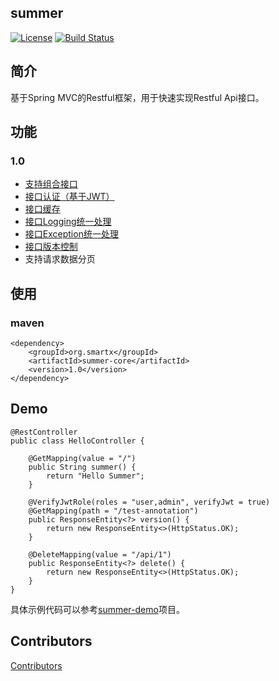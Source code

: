 ## summer
[![License](https://img.shields.io/badge/license-Apache%202-4EB1BA.svg)](https://www.apache.org/licenses/LICENSE-2.0.html)
[![Build Status](https://travis-ci.org/ismartx/summer.svg?branch=master)](https://travis-ci.org/ismartx/summer)

## 简介
基于Spring MVC的Restful框架，用于快速实现Restful Api接口。

## 功能
### 1.0
* [支持组合接口](https://github.com/ismartx/summer/wiki/%E7%BB%84%E5%90%88%E6%8E%A5%E5%8F%A3)
* [接口认证（基于JWT）](https://github.com/ismartx/summer/wiki/%E6%8E%A5%E5%8F%A3%E8%AE%A4%E8%AF%81)
* [接口缓存](https://github.com/ismartx/summer/wiki/%E6%8E%A5%E5%8F%A3%E7%BC%93%E5%AD%98)
* [接口Logging统一处理](https://github.com/ismartx/summer/wiki/Logging)
* [接口Exception统一处理](https://github.com/ismartx/summer/wiki/API-Exception)
* [接口版本控制](https://github.com/ismartx/summer/wiki/API%E7%89%88%E6%9C%AC%E6%8E%A7%E5%88%B6)
* 支持请求数据分页

## 使用
### maven
```
<dependency>
    <groupId>org.smartx</groupId>
    <artifactId>summer-core</artifactId>
    <version>1.0</version>
</dependency>
```

## Demo
```
@RestController
public class HelloController {

    @GetMapping(value = "/")
    public String summer() {
        return "Hello Summer";
    }

    @VerifyJwtRole(roles = "user,admin", verifyJwt = true)
    @GetMapping(path = "/test-annotation")
    public ResponseEntity<?> version() {
        return new ResponseEntity<>(HttpStatus.OK);
    }

    @DeleteMapping(value = "/api/1")
    public ResponseEntity<?> delete() {
        return new ResponseEntity<>(HttpStatus.OK);
    }
}
```
具体示例代码可以参考[summer-demo](./summer-demo)项目。

## Contributors
[Contributors](./CONTRIBUTORS.md)
